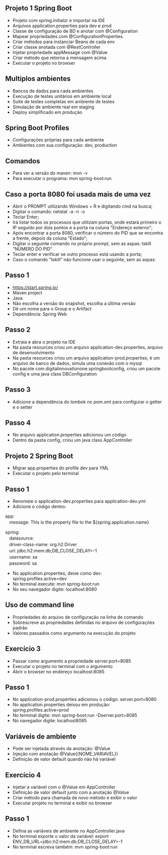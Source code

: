 ## Projeto 1 Spring Boot
- Projeto com spring.initialzr e importar na IDE
- Arquivos application.properties para dev e prod
- Classe de configuração de BD e anotar com @Configuration
- Mapear propriedades com @ConfigurationProperties
- Criar métodos para instanciar Beans de cada env
- Criar classe anotada com @RestController
- Injetar propriedade appMessage com @Value
- Criar método que retorna a mensagem acima
- Executar o projeto no browser

## Multiplos ambientes
- Bancos de dados para cada ambientes
- Execução de testes unitários em ambiente local
- Suíte de testes completas em ambiente de testes
- Simulação de ambiente real em staging
- Deploy simplificado em produção

## Spring Boot Profiles
- Configurações próprias para cada ambiente
- Ambientes com sua configuração: dev, production

## Comandos
- Para ver a versão do maven: mvn -v
- Para executar o programa: mvn spring-boot:run

## Caso a porta 8080 foi usada mais de uma vez
- Abrir o PROMPT utilizando Windows + R e digitando cmd na busca; <br> 
- Digitar o comando: netstat -a -n -o <br>
- Teclar Enter; <br>
- Irá listar todos os processos que utilizam portas, onde estará primeiro o IP seguido por dois pontos e a porta na coluna "Endereço externo"; <br>
- Após encontrar a porta 8080, verificar o número do PID que se encontra a frente, depois da coluna "Estado"; <br>
- Digitar o seguinte comando no próprio prompt, sem as aspas: tskill "NÚMERO DO PID" <br> 
- Teclar enter e verificar se outro processo está usando a porta; <br>
- Caso o comando "tskill" não funcione usar o seguinte, sem as aspas: <br>

## Passo 1
- https://start.spring.io/
- Maven project
- Java
- Não escolha a versão do snapshot, escolha a última versão
- Dê um nome para o Group e o Artifact
- Dependência: Spring Web

## Passo 2
- Extraia e abra o projeto na IDE
- Na pasta resources criou um arquivo application-dev.properties, arquivo de desenvolvimento
- Na pasta resources criou um arquivo application-prod.properties, é um arquivo de banco de dados, simula uma conexão com o mysql
- No pacote com.digitalinnovationone.springbootconfig, criou um pacote config e uma java class DBConfiguration

## Passo 3
- Adicione a dependência do lombok no pom.xml para configurar o getter e o setter <br>

## Passo 4
- No arquivo application.properties adicionou um código <br>
- Dentro da pasta config, criou um java class AppController <br>

## Projeto 2 Spring Boot
- Migrar app.properties do profile dev para YML <br>
- Executar o projeto pelo terminal <br>

## Passo 1 
- Renomeie o application-dev.properties para application-dev.yml <br>
- Adicione o código dentro: <br>

app: <br>
ㅤmessage: This is the property file to the ${spring.application.name} <br>

spring: <br>
ㅤdatasource: <br>
ㅤdriver-class-name: org.h2.Driver <br>
ㅤurl: jdbc:h2:mem:db;DB_CLOSE_DELAY=-1 <br>
ㅤusername: sa <br>
ㅤpassword: sa <br>

- No application.properties, deixe como dev: <br>
spring.profiles.active=dev <br>
- No terminal execute: mvn spring-boot:run <br>
- No seu navegador digite: localhost:8080 <br>

## Uso de command line
- Propriedades do arquivo de configuração na linha de comando <br>
- Sobrescreve as propriedades definidas no arquivo de configurações padrão <br>
- Valores passados como argumento na execução do projeto <br>

## Exercício 3 
- Passar como argumento a propriedade server.port=8085
- Executar o projeto no terminal com o argumento 
- Abrir o browser no endereço localhost:8085

## Passo 1 
- No application-prod.properties adicionou o código: server.port=8080 <br>
- No application.properties deixou em produção: spring.profiles.active=prod <br>
- No terminal digite: mvn spring-boot:run -Dserver.port=8085 <br>
- No navegador digite: localhost8085 <br>

## Variáveis de ambiente 
- Pode ser injetada através da anotação: @Value <br>
- Injeção com anotação @Value({NOME_VARIAVEL}) <br>
- Definição de valor default quando não há variável <br>

## Exercício 4
- Injetar a variável com o @Value em AppController <br>
- Definição de valor default junto com a anotação @Value <br>
- Criar método para chamada de novo método e exibir o valor <br>
- Executar projeto no terminal e exibir no browser <br>

## Passo 1 
- Defina as variáveis de ambiente no AppController.java <br>
- No terminal exporte o valor da variável: export ENV_DB_URL=jdbc:h2:mem:db;DB_CLOSE_DELAY=-1 <br>
- No terminal escreva também: mvn spring-boot:run <br>
